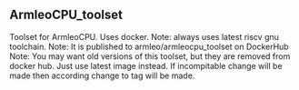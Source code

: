 ## ArmleoCPU_toolset
Toolset for ArmleoCPU. Uses docker.
Note: always uses latest riscv gnu toolchain.
Note: It is published to armleo/armleocpu_toolset on DockerHub
Note: You may want old versions of this toolset, but they are removed from docker hub. Just use latest image instead. If incompitable change will be made then according change to tag will be made.
